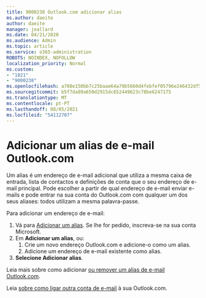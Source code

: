 ```yaml
---
title: 9000238 Outlook.com adicionar alias
ms.author: daeite
author: daeite
manager: joallard
ms.date: 04/21/2020
ms.audience: Admin
ms.topic: article
ms.service: o365-administration
ROBOTS: NOINDEX, NOFOLLOW
localization_priority: Normal
ms.custom:
- "1821"
- "9000238"
ms.openlocfilehash: a708e150bb7c25baae64a79b5660d4febfef05796e246432df57e0ce5cfaa2bd
ms.sourcegitcommit: b5f7da89a650d2915dc652449623c78be6247175
ms.translationtype: MT
ms.contentlocale: pt-PT
ms.lasthandoff: 08/05/2021
ms.locfileid: "54112707"
---
```

# <a name="add-an-email-alias-in-outlookcom"></a>Adicionar um alias de e-mail Outlook.com

Um alias é um endereço de e-mail adicional que utiliza a mesma caixa de entrada, lista de contactos e definições de conta que o seu endereço de e-mail principal. Pode escolher a partir de qual endereço de e-mail enviar e-mails e pode entrar na sua conta do Outlook.com com qualquer um dos seus aliases: todos utilizam a mesma palavra-passe.

Para adicionar um endereço de e-mail:

1. Vá para [Adicionar um alias](https://go.microsoft.com/fwlink/p/?linkid=864833). Se lhe for pedido, inscreva-se na sua conta Microsoft.
2. Em **Adicionar um alias**, ou:
    1. Crie um novo endereço Outlook.com e adicione-o como um alias.
    2. Adicione um endereço de e-mail existente como alias.
3. **Selecione Adicionar alias**.

Leia mais sobre como adicionar [ou remover um alias de e-mail Outlook.com](https://support.office.com/article/459b1989-356d-40fa-a689-8f285b13f1f2?wt.mc_id=Office_Outlook_com_Alchemy).  

Leia [sobre como ligar outra conta de e-mail](https://support.office.com/article/c5224df4-5885-4e79-91ba-523aa743f0ba?wt.mc_id=Office_Outlook_com_Alchemy) à sua Outlook.com.
